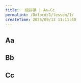 ```yaml
---
title: 一级拼读 | Aa-Cc
permalink: /Oxford/1/lesson/1/
createTime: 2025/09/13 11:11:40
---
```


## Aa

<OxfordPhone
    level="1"
    letter="Aa"
    sound="/æ/"
    :word="['ant', 'apple', 'alligator', 'ax']"
    video="A.mp4"
    letterAudio="A.mp3"
    soundAudio="A.mp3"
/>

## Bb

<OxfordPhone
    level="1"
    letter="Bb"
    sound="/b/"
    :word="['bed', 'bear', 'banana', 'bird']"
    video="B.mp4"
    letterAudio="B.mp3"
    soundAudio="B.mp3"
/>

## Cc

<OxfordPhone
    level="1"
    letter="Cc"
    sound="/k/"
    :word="['cat', 'cup', 'computer', 'car']"
    video="C.mp4"
    letterAudio="C.mp3"
    soundAudio="C.mp3"
/>